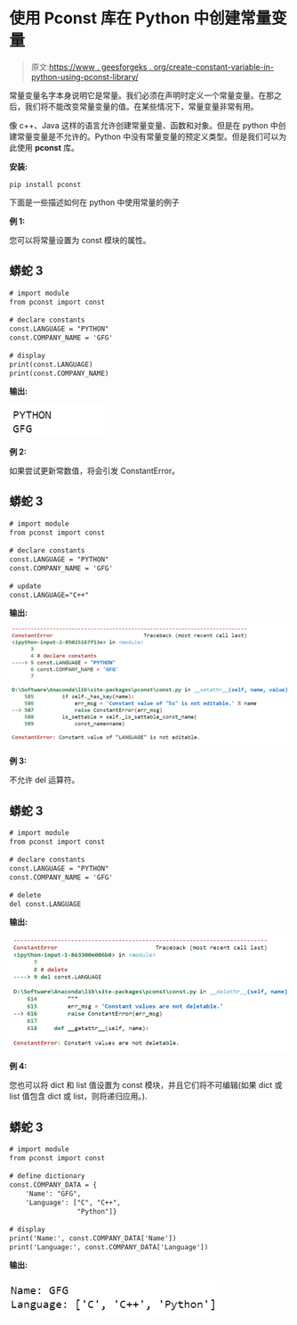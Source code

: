 # 使用 Pconst 库在 Python 中创建常量变量

> 原文:[https://www . geesforgeks . org/create-constant-variable-in-python-using-pconst-library/](https://www.geeksforgeeks.org/create-constant-variable-in-python-using-pconst-library/)

常量变量名字本身说明它是常量。我们必须在声明时定义一个常量变量。在那之后，我们将不能改变常量变量的值。在某些情况下，常量变量非常有用。

像 c++、Java 这样的语言允许创建常量变量、函数和对象。但是在 python 中创建常量变量是不允许的。Python 中没有常量变量的预定义类型。但是我们可以为此使用 **pconst** 库。

**安装:**

```
pip install pconst
```

下面是一些描述如何在 python 中使用常量的例子

**例 1:**

您可以将常量设置为 const 模块的属性。

## 蟒蛇 3

```
# import module
from pconst import const

# declare constants
const.LANGUAGE = "PYTHON"
const.COMPANY_NAME = 'GFG'

# display
print(const.LANGUAGE)
print(const.COMPANY_NAME)
```

**输出:**

![](img/ed69e117ecc6916deecf74d554ac1a31.png)

**例 2:**

如果尝试更新常数值，将会引发 ConstantError。

## 蟒蛇 3

```
# import module
from pconst import const

# declare constants
const.LANGUAGE = "PYTHON"
const.COMPANY_NAME = 'GFG'

# update
const.LANGUAGE="C++"
```

**输出:**

![](img/6aced70befa8e68f14d6dfcfa24d7d02.png)

**例 3:**

不允许 del 运算符。

## 蟒蛇 3

```
# import module
from pconst import const

# declare constants
const.LANGUAGE = "PYTHON"
const.COMPANY_NAME = 'GFG'

# delete
del const.LANGUAGE
```

**输出:**

![](img/aa18048f48a3e0c416a3023812fa4ef6.png)

**例 4:**

您也可以将 dict 和 list 值设置为 const 模块，并且它们将不可编辑(如果 dict 或 list 值包含 dict 或 list，则将递归应用。).

## 蟒蛇 3

```
# import module
from pconst import const

# define dictionary
const.COMPANY_DATA = {
    'Name': "GFG",
    'Language': ["C", "C++", 
                 "Python"]}

# display
print('Name:', const.COMPANY_DATA['Name'])
print('Language:', const.COMPANY_DATA['Language'])
```

**输出:**

![](img/5b24a2c274bc035ab3af083e2efc7ef9.png)
